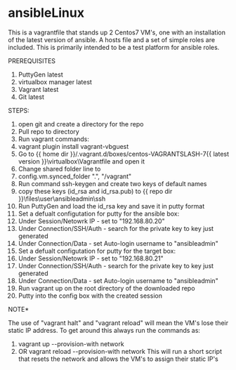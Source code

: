 # ansibleLinux

This is a vagrantfile that stands up 2 Centos7 VM's, one with an installation of the latest version of ansible. A hosts file and a set of simple roles are included. This is primarily intended to be a test platform for ansible roles.   


PREREQUISITES

1. PuttyGen latest
2. virtualbox manager latest
3. Vagrant latest
4. Git latest


STEPS:

1. open git and create a directory for the repo
2. Pull repo to directory
3. Run vagrant commands:
  1. vagrant plugin install vagrant-vbguest
4. Go to {{ home dir }}/.vagrant.d/boxes/centos-VAGRANTSLASH-7\{{ latest version }}\virtualbox\Vagrantfile and open it
5. Change shared folder line to
  1. config.vm.synced_folder ".", "/vagrant"
5. Run command ssh-keygen and create two keys of default names
6. copy these keys (id_rsa and id_rsa.pub) to {{ repo dir }}\files\user\ansibleadmin\ssh
7. Run PuttyGen and load the id_rsa key and save it in putty format
8. Set a defualt configutation for putty for the ansible box:
  1. Under Session/Netowrk IP - set to "192.168.80.20"
  2. Under Connection/SSH/Auth - search for the private key to key just generated
  3. Under Connection/Data - set Auto-login username to "ansibleadmin"
9. Set a defualt configutation for putty for the target box:
  1. Under Session/Netowrk IP - set to "192.168.80.21"
  2. Under Connection/SSH/Auth - search for the private key to key just generated
  3. Under Connection/Data - set Auto-login username to "ansibleadmin"
10. Run vagrant up on the root directory of the downloaded repo
11. Putty into the config box with the created session


NOTE*

The use of "vagrant halt" and "vagrant reload" will mean the VM's lose their static IP address.
To get around this always run the commands as:
  1. vagrant up --provision-with network
  2. OR vagrant reload --provision-with network
This will run a short script that resets the network and allows the VM's to assign their static IP's